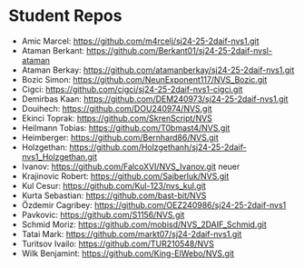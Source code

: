 # Student Repos

- Amic Marcel: <https://github.com/m4rcelj/sj24-25-2daif-nvs1.git>
- Ataman Berkant: <https://github.com/Berkant01/sj24-25-2daif-nvsl-ataman>
- Ataman Berkay: <https://github.com/atamanberkay/sj24-25-2daif-nvs1.git>
- Bozic Simon: <https://github.com/NeunExponent117/NVS_Bozic.git>
- Cigci: <https://github.com/cigci/sj24-25-2daif-nvs1-cigci.git>
- Demirbas Kaan: <https://github.com/DEM240973/sj24-25-2daif-nvs1.git>
- Douihech: <https://github.com/DOU240974/NVS.git>
- Ekinci Toprak: <https://github.com/SkrenScript/NVS>
- Heilmann Tobias: <https://github.com/T0bmast4/NVS.git>
- Heimberger: <https://github.com/Bernhard86/NVS.git>
- Holzgethan: <https://github.com/Holzgethanh/sj24-25-2daif-nvs1_Holzgethan.git>
- Ivanov: <https://github.com/FalcoXVI/NVS_Ivanov.git> neuer
- Krajinovic Robert: <https://github.com/Sajberluk/NVS.git>
- Kul Cesur: <https://github.com/Kul-123/nvs_kul.git>
- Kurta Sebastian: <https://github.com/bast-bit/NVS>
- Özdemir Cagribey: <https://github.com/OEZ240986/sj24-25-2daif-nvs1>
- Pavkovic: <https://github.com/S1156/NVS.git>
- Schmid Moriz: <https://github.com/mobisd/NVS_2DAIF_Schmid.git>
- Tatai Mark: <https://github.com/markt07/sj24-2daif-nvs1.git>
- Turitsov Ivailo: <https://github.com/TUR210548/NVS>
- Wilk Benjamint: <https://github.com/King-ElWebo/NVS.git>
